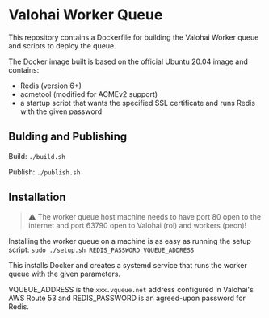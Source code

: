 # Valohai Worker Queue

This repository contains a Dockerfile for building the Valohai Worker queue and scripts to deploy the queue.

The Docker image built is based on the official Ubuntu 20.04 image and contains:

- Redis (version 6+)
- acmetool (modified for ACMEv2 support)
- a startup script that wants the specified SSL certificate and runs Redis with the given password

## Bulding and Publishing

Build: `./build.sh`

Publish: `./publish.sh`

## Installation

> :warning: The worker queue host machine needs to have port 80 open to the internet and port 63790 open to Valohai (roi) and workers (peon)!

Installing the worker queue on a machine is as easy as running the setup script: `sudo ./setup.sh REDIS_PASSWORD VQUEUE_ADDRESS`

This installs Docker and creates a systemd service that runs the worker queue with the given parameters.

VQUEUE_ADDRESS is the `xxx.vqueue.net` address configured in Valohai's AWS Route 53 and REDIS_PASSWORD is an agreed-upon password for Redis.
